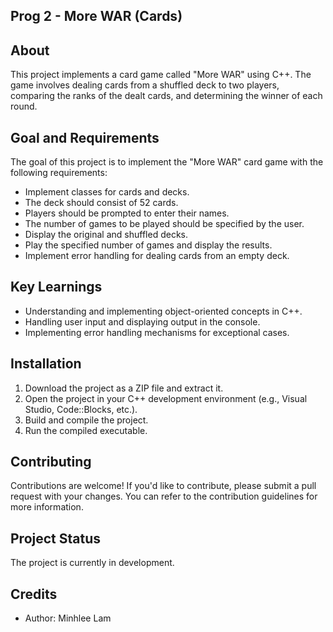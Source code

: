 <h2>Prog 2 - More WAR (Cards)</h2>

<h2>About</h2>
<p>This project implements a card game called "More WAR" using C++. The game involves dealing cards from a shuffled deck to two players, comparing the ranks of the dealt cards, and determining the winner of each round.</p>

<h2>Goal and Requirements</h2>
<p>The goal of this project is to implement the "More WAR" card game with the following requirements:</p>
<ul>
  <li>Implement classes for cards and decks.</li>
  <li>The deck should consist of 52 cards.</li>
  <li>Players should be prompted to enter their names.</li>
  <li>The number of games to be played should be specified by the user.</li>
  <li>Display the original and shuffled decks.</li>
  <li>Play the specified number of games and display the results.</li>
  <li>Implement error handling for dealing cards from an empty deck.</li>
</ul>

<h2>Key Learnings</h2>
<ul>
  <li>Understanding and implementing object-oriented concepts in C++.</li>
  <li>Handling user input and displaying output in the console.</li>
  <li>Implementing error handling mechanisms for exceptional cases.</li>
</ul>

<h2>Installation</h2>
<ol>
  <li>Download the project as a ZIP file and extract it.</li>
  <li>Open the project in your C++ development environment (e.g., Visual Studio, Code::Blocks, etc.).</li>
  <li>Build and compile the project.</li>
  <li>Run the compiled executable.</li>
</ol>

<h2>Contributing</h2>
<p>Contributions are welcome! If you'd like to contribute, please submit a pull request with your changes. You can refer to the contribution guidelines for more information.</p>

<h2>Project Status</h2>
<p>The project is currently in development.</p>

<h2>Credits</h2>
<ul>
  <li>Author: Minhlee Lam</li>
</ul>
